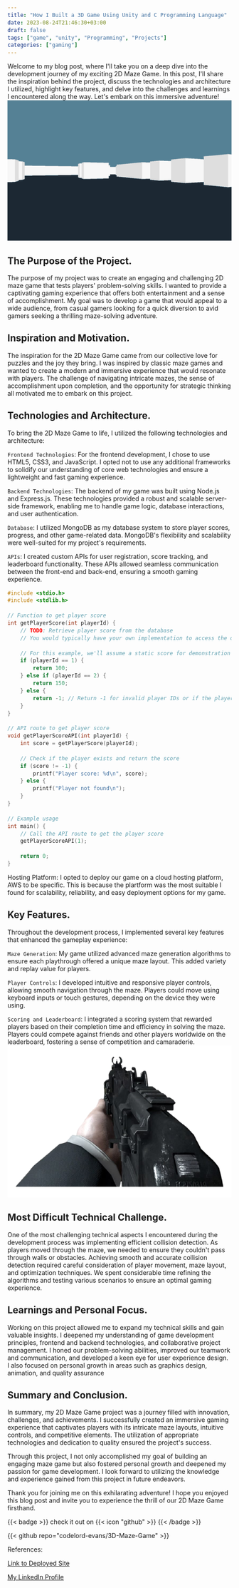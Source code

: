 ```yaml
---
title: "How I Built a 3D Game Using Unity and C Programming Language"
date: 2023-08-24T21:46:30+03:00
draft: false
tags: ["game", "unity", "Programming", "Projects"]
categories: ["gaming"]
---
```

Welcome to my blog post, where I'll take you on a deep dive into the development journey of my exciting 2D Maze Game. In this post, I'll share the inspiration behind the project, discuss the technologies and architecture I utilized, highlight key features, and delve into the challenges and learnings I encountered along the way. Let's embark on this immersive adventure!
![](image-resizing.gif)

## The Purpose of the Project.
The purpose of my project was to create an engaging and challenging 2D maze game that tests players' problem-solving skills. I wanted to provide a captivating gaming experience that offers both entertainment and a sense of accomplishment. My goal was to develop a game that would appeal to a wide audience, from casual gamers looking for a quick diversion to avid gamers seeking a thrilling maze-solving adventure.

## Inspiration and Motivation.
The inspiration for the 2D Maze Game came from our collective love for puzzles and the joy they bring. I was inspired by classic maze games and wanted to create a modern and immersive experience that would resonate with players. The challenge of navigating intricate mazes, the sense of accomplishment upon completion, and the opportunity for strategic thinking all motivated me to embark on this project.

## Technologies and Architecture.
To bring the 2D Maze Game to life, I utilized the following technologies and architecture:

`Frontend Technologies`: For the frontend development, I chose to use HTML5, CSS3, and JavaScript. I opted not to use any additional frameworks to solidify our understanding of core web technologies and ensure a lightweight and fast gaming experience.

`Backend Technologies`: The backend of my game was built using Node.js and Express.js. These technologies provided a robust and scalable server-side framework, enabling me to handle game logic, database interactions, and user authentication.

`Database`: I utilized MongoDB as my database system to store player scores, progress, and other game-related data. MongoDB's flexibility and scalability were well-suited for my project's requirements.

`APIs`: I created custom APIs for user registration, score tracking, and leaderboard functionality. These APIs allowed seamless communication between the front-end and back-end, ensuring a smooth gaming experience.

```c
#include <stdio.h>
#include <stdlib.h>

// Function to get player score
int getPlayerScore(int playerId) {
    // TODO: Retrieve player score from the database
    // You would typically have your own implementation to access the database and fetch the score

    // For this example, we'll assume a static score for demonstration purposes
    if (playerId == 1) {
        return 100;
    } else if (playerId == 2) {
        return 150;
    } else {
        return -1; // Return -1 for invalid player IDs or if the player is not found
    }
}

// API route to get player score
void getPlayerScoreAPI(int playerId) {
    int score = getPlayerScore(playerId);

    // Check if the player exists and return the score
    if (score != -1) {
        printf("Player score: %d\n", score);
    } else {
        printf("Player not found\n");
    }
}

// Example usage
int main() {
    // Call the API route to get the player score
    getPlayerScoreAPI(1);

    return 0;
}
```
Hosting Platform: I opted to deploy our game on a cloud hosting platform, AWS to be specific. This is because the plartform was the most suitable I found for scalability, reliability, and easy deployment options for my game.
## Key Features.
Throughout the development process, I implemented several key features that enhanced the gameplay experience:

`Maze Generation`: My game utilized advanced maze generation algorithms to ensure each playthrough offered a unique maze layout. This added variety and replay value for players.

`Player Controls`: I developed intuitive and responsive player controls, allowing smooth navigation through the maze. Players could move using keyboard inputs or touch gestures, depending on the device they were using.

`Scoring and Leaderboard`: I integrated a scoring system that rewarded players based on their completion time and efficiency in solving the maze. Players could compete against friends and other players worldwide on the leaderboard, fostering a sense of competition and camaraderie.
![](player.png)

## Most Difficult Technical Challenge.
One of the most challenging technical aspects I encountered during the development process was implementing efficient collision detection. As players moved through the maze, we needed to ensure they couldn't pass through walls or obstacles. Achieving smooth and accurate collision detection required careful consideration of player movement, maze layout, and optimization techniques. We spent considerable time refining the algorithms and testing various scenarios to ensure an optimal gaming experience.

## Learnings and Personal Focus.
Working on this project allowed me to expand my technical skills and gain valuable insights. I deepened my understanding of game development principles, frontend and backend technologies, and collaborative project management. I honed our problem-solving abilities, improved our teamwork and communication, and developed a keen eye for user experience design. I also focused on personal growth in areas such as graphics design, animation, and quality assurance

## Summary and Conclusion.
In summary, my 2D Maze Game project was a journey filled with innovation, challenges, and achievements. I successfully created an immersive gaming experience that captivates players with its intricate maze layouts, intuitive controls, and competitive elements. The utilization of appropriate technologies and dedication to quality ensured the project's success.

Through this project, I not only accomplished my goal of building an engaging maze game but also fostered personal growth and deepened my passion for game development. I look forward to utilizing the knowledge and experience gained from this project in future endeavors.

Thank you for joining me on this exhilarating adventure! I hope you enjoyed this blog post and invite you to experience the thrill of our 2D Maze Game firsthand. 

{{< badge >}} 
check it out on {{< icon "github" >}}
{{< /badge >}}

{{< github repo="codelord-evans/3D-Maze-Game" >}}


References:

[Link to Deployed Site](https://github.com/codelord-evans/3D-Maze-Game)

[My LinkedIn Profile](https://www.linkedin.com/in/evansmuuo/)

